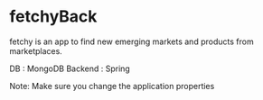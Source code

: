 # fetchyBack
fetchy is an app to find new emerging markets and products from marketplaces.

DB : MongoDB
Backend : Spring

Note: Make sure you change the application properties
